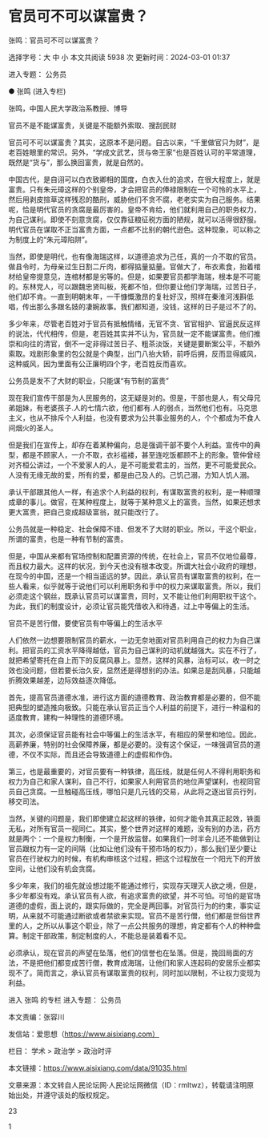# 官员可不可以谋富贵？

张鸣：官员可不可以谋富贵？

选择字号：大 中 小   本文共阅读 5938 次 更新时间：2024-03-01 01:37

进入专题： 公务员  

● 张鸣 (进入专栏)  

  张鸣，中国人民大学政治系教授、博导

  官员不是不能谋富贵，关键是不能额外索取、搜刮民财

官员可不可以谋富贵？其实，这原本不是问题。自古以来，“千里做官只为财”，是老百姓眼里的常识。另外，“学成文武艺，货与帝王家”也是百姓认可的平常道理，既然是“货与”，那么换回富贵，就是自然的。

中国古代，是自诩可以白衣致卿相的国度，白衣入仕的追求，在很大程度上，就是富贵。只有朱元璋这样的个别皇帝，才会把官员的俸禄限制在一个可怜的水平上，然后用剥皮揎草这样残忍的酷刑，威胁他们不贪不腐，老老实实为自己服务。结果呢，恰是明代官员的贪腐是最厉害的。皇帝不肯给，他们就利用自己的职务权力，为自己谋利。即使不刻意贪腐，仅仅靠征粮征税方面的陋规，就可以活得很舒服。明代官员在谋取不正当富贵方面，一点都不比别的朝代逊色。这种现象，可以称之为制度上的“朱元璋陷阱”。

当然，即使是明代，也有像海瑞这样，以道德追求为己任，真的一介不取的官员。做县令时，为母亲过生日割二斤肉，都得掂量掂量。官做大了，布衣素食，抬着棺材给皇帝提意见，连棺材都是劣等的。但是，如果要官员都学海瑞，根本是不可能的。东林党人，可以跟魏忠贤叫板，死都不怕，但你要让他们学海瑞，过苦日子，他们却不肯。一直到明朝末年，一干慷慨激昂的复社好汉，照样在秦淮河浅斟低唱，传出那么多跟名妓的凄婉故事。我们都知道，没钱，这样的日子是过不了的。

多少年来，尽管老百姓对于官员有抵触情绪，无官不贪、官官相护、官逼民反这样的说法，代代相传，但是，老百姓其实并不认为，官员就一定不能谋富贵。他们推崇和向往的清官，倒不一定非得过苦日子、粗茶淡饭，关键是要断案公平，不额外索取。戏剧形象里的包公就是个典型，出门八抬大轿，前呼后拥，反而显得威风，这种威风，因为里面有公正廉明四个字，老百姓反而喜欢。

公务员是发不了大财的职业，只能谋“有节制的富贵”

现在我们宣传干部是为人民服务的，这无疑是对的。但是，干部也是人，有父母兄弟姐妹，有老婆孩子.人的七情六欲，他们都有.人的弱点，当然他们也有。马克思主义，也从不排斥个人利益，也没有要求为公共事业服务的人，个个都成为不食人间烟火的圣人。

但是我们在宣传上，却存在着某种偏向，总是强调干部不要个人利益。宣传中的典型，都是不顾家人，一介不取，衣衫褴褛，甚至连吃饭都顾不上的形象。管仲曾经对齐桓公讲过，一个不爱家人的人，是不可能爱君主的，当然，更不可能爱民众。人没有无缘无故的爱，所有的爱，都是由己及人的。己饥己溺，方知人饥人溺。

承认干部跟其他人一样，有追求个人利益的权利，有谋取富贵的权利，是一种顺理成章的事儿。做官，在某种程度上，就等于某种意义上的富贵。当然，如果还想求更大富贵，把自己变成超级富翁，就只能改行了。

公务员就是一种稳定、社会保障不错、但发不了大财的职业。所以，干这个职业，所谓的富贵，也是一种有节制的富贵。

但是，中国从来都有官场控制和配置资源的传统，在社会上，官员不仅地位最尊，而且权力最大。这样的状况，到今天也没有根本改变。所谓大社会小政府的理想，在现今的中国，还是一个相当遥远的梦。因此，承认官员有谋取富贵的权利，在一些人看来，似乎就等于说他们可以利用职务和手中的权力来谋取富贵。所以，我们必须走这个钢丝，既承认官员可以谋富贵，同时，又不能让他们利用职权干这个。为此，我们的制度设计，必须让官员能凭借收入和待遇，过上中等偏上的生活。

官员不是苦行僧，要使官员有中等偏上的生活水平

人们依然一边想要限制官员的薪水，一边无奈地面对官员利用自己的权力为自己谋利。把官员的工资水平降得越低，官员为自己谋利的动机就越强大。实在不行了，就把希望寄托在自上而下的反腐风暴上。显然，这样的风暴，治标可以，收一时之效也没问题，但若要长治久安，显然还是得想别的办法。如果总是刮风暴，只能越折腾效果越差，边际效益逐次降低。

首先，提高官员道德水准，进行这方面的道德教育、政治教育都是必要的，但不能把典型的塑造推向极致。只能在承认官员正当个人利益的前提下，进行一种温和的适度教育，建构一种理性的道德环境。

其次，必须保证官员能有社会中等偏上的生活水平，有相应的荣誉和地位。因此，高薪养廉，特别的社会保障养廉，都是必要的。没有这个保证，一味强调官员的道德，不仅不实际，而且还会导致道德上的虚假和作伪。

第三，也是最重要的，对官员要有一种铁律，高压线，就是任何人不得利用职务和权力为自己和家人谋利，自己不行，如果家人利用官员的地位声望谋利，也视同官员自己贪腐。一旦触碰高压线，哪怕只是几元钱的交易，从此将之逐出官员行列，移交司法。

当然，关键的问题是，我们即使建立起这样的铁律，如何才能令其真正起效，铁面无私，对所有官员一视同仁。其实，整个世界对这样的难题，没有别的办法，药方就是两个：一个是权力制衡，一个是开放监督。如果我们一时半会儿还不能做到让官员跟权力有一定的间隔（比如让他们没有干预市场的权力），那么我们至少要让官员在行驶权力的时候，有机构审核这个过程，把这个过程放在一个阳光下的开放空间，让他们没有机会贪腐。

多少年来，我们的祖先就设想过能不能通过修行，实现存天理灭人欲之境，但是，多少年都没有戏。承认官员有人欲，有追求富贵的欲望，并不可怕。可怕的是官场道德的虚假，面上说的，跟实际做的，完全是两回事。对官员行为的约束，事实证明，从来就不可能通过断欲或者禁欲来实现。官员不是苦行僧，他们都是世俗世界里的人，之所以从事这个职业，除了一点公共服务的理想，肯定都有个人的种种盘算。制定干部政策，制定制度的人，不能总是装着看不见。

必须承认，现在官员的声望在坠落，他们的信誉也在坠落。但是，挽回局面的方法，不是把他们都变成苦行僧，教育成海瑞，让他们和家人连起码的安居乐业都实现不了。简而言之，承认官员有谋取富贵的权利，同时加以限制，不让权力变现为利益。

  进入 张鸣 的专栏     进入专题： 公务员  

本文责编：张容川

发信站：爱思想（https://www.aisixiang.com）

栏目： 学术 > 政治学 > 政治时评

本文链接：https://www.aisixiang.com/data/91035.html

文章来源：本文转自人民论坛网·人民论坛网微信（ID：rmltwz），转载请注明原始出处，并遵守该处的版权规定。

23

1